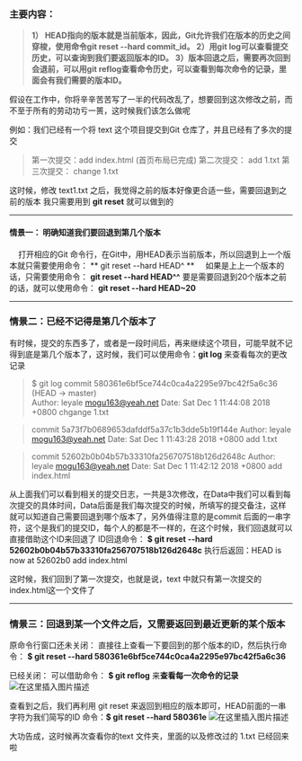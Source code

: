 ### 主要内容：
>**1） HEAD指向的版本就是当前版本，因此，Git允许我们在版本的历史之间穿梭，使用命令git reset --hard commit_id。
2）用git log可以查看提交历史，可以查询到我们要返回版本的ID。
3）版本回退之后，需要再次回到会退前，可以用git reflog查看命令历史，可以查看到每次命令的记录，里面会有我们需要的版本ID。**

假设在工作中，你将辛辛苦苦写了一半的代码改乱了，想要回到这次修改之前，而不至于所有的劳动功亏一篑，这时候我们该怎么做呢

例如：我们已经有一个将 text 这个项目提交到Git 仓库了，并且已经有了多次的提交
>第一次提交：add index.html (首页布局已完成)
第二次提交： add 1.txt
第三次提交： change 1.txt

这时候，修改 text1.txt 之后，我觉得之前的版本好像更合适一些，需要回退到之前的版本
我只需要用到 **git reset** 就可以做到的
<br/>
<hr/>

#### 情景一： 明确知道我们要回退到第几个版本
 &nbsp;  &nbsp; 打开相应的Git 命令行，在Git中，用HEAD表示当前版本，所以回退到上一个版本就只需要使用命令： ** git reset --hard HEAD^ **
 &nbsp;  &nbsp; 如果是上上一个版本的话，只需要使用命令： **git reset --hard HEAD^^**
 要是需要回退到20个版本之前的话，就可以使用命令： **git reset --hard HEAD~20** 
 <br/>
<hr/>

### 情景二：已经不记得是第几个版本了
有时候，提交的东西多了，或者是一段时间后，再来继续这个项目，可能早就不记得到底是第几个版本了，这时候，我们可以使用命令：**git log** 来查看每次的更改记录
>$ git log
commit 580361e6bf5ce744c0ca4a2295e97bc42f5a6c36 (HEAD -> master)  
Author: leyale <mogu163@yeah.net>
Date:   Sat Dec 1 11:44:08 2018 +0800
    chgange 1.txt
    
>commit 5a73f7b0689653dafddf5a37c1b3dde5b19f144e
Author: leyale <mogu163@yeah.net>
Date:   Sat Dec 1 11:43:28 2018 +0800
    add 1.txt

>commit 52602b0b04b57b33310fa256707518b126d2648c
Author: leyale <mogu163@yeah.net>
Date:   Sat Dec 1 11:42:12 2018 +0800
    add index.html

从上面我们可以看到相关的提交日志，一共是3次修改，在Data中我们可以看到每次提交的具体时间，Data后面是我们每次提交的时候，所填写的提交备注，这样就可以知道自己需要回退到哪个版本了，另外值得注意的是commit 后面的一串字符，这个是我们的提交ID，每个人的都是不一样的，在这个时候，我们回退就可以直接借助这个ID来回退了
ID回退命令： **$ git reset --hard 52602b0b04b57b33310fa256707518b126d2648c**
执行后返回：HEAD is now at 52602b0 add index.html

这时候，我们回到了第一次提交，也就是说，text 中就只有第一次提交的index.html这一个文件了
 <br/>
<hr/>


### 情景三：回退到某一个文件之后，又需要返回到最近更新的某个版本
原命令行窗口还未关闭： 直接往上查看一下要回到的那个版本的ID，然后执行命令：
**$ git reset --hard 580361e6bf5ce744c0ca4a2295e97bc42f5a6c36**

已经关闭：
可以借助命令： **$ git reflog** 来**查看每一次命令的记录**![在这里插入图片描述](https://img-blog.csdnimg.cn/20181201151257345.png?x-oss-process=image/watermark,type_ZmFuZ3poZW5naGVpdGk,shadow_10,text_aHR0cHM6Ly9ibG9nLmNzZG4ubmV0L3dlaXhpbl80MzQxMDQxOQ==,size_16,color_FFFFFF,t_70)

查看到之后，我们再利用 git reset 来返回到相应的版本即可，HEAD前面的一串字符为我们简写的ID
命令：**$ git reset --hard 580361e**
![在这里插入图片描述](https://img-blog.csdnimg.cn/20181201151601813.png)

大功告成，这时候再次查看你的text 文件夹，里面的以及修改过的 1.txt 已经回来啦

